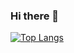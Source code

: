 ### Hi there 👋

[![Top Langs](https://github-readme-stats.vercel.app/api/top-langs/?username=harako-takumi)](https://github.com/anuraghazra/github-readme-stats)
<!--
**harako-takumi/harako-takumi** is a ✨ _special_ ✨ repository because its `README.md` (this file) appears on your GitHub profile.

Here are some ideas to get you started:

- 🔭 I’m currently working on ...
- 🌱 I’m currently learning ...
- 👯 I’m looking to collaborate on ...
- 🤔 I’m looking for help with ...
- 💬 Ask me about ...
- 📫 How to reach me: ...
- 😄 Pronouns: ...
- ⚡ Fun fact: ...
-->
